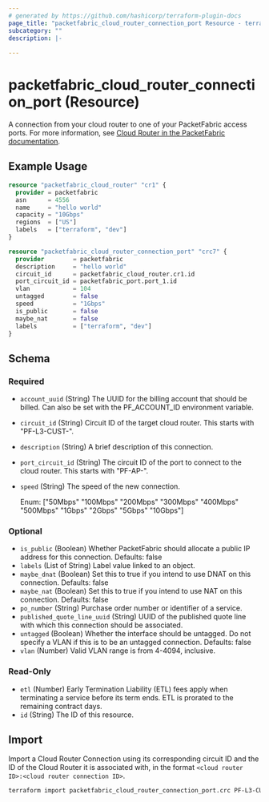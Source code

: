 ```yaml
---
# generated by https://github.com/hashicorp/terraform-plugin-docs
page_title: "packetfabric_cloud_router_connection_port Resource - terraform-provider-packetfabric"
subcategory: ""
description: |-
  
---
```


# packetfabric_cloud_router_connection_port (Resource)

A connection from your cloud router to one of your PacketFabric access ports. For more information, see [Cloud Router in the PacketFabric documentation](https://docs.packetfabric.com/cr/).

## Example Usage

```terraform
resource "packetfabric_cloud_router" "cr1" {
  provider = packetfabric
  asn      = 4556
  name     = "hello world"
  capacity = "10Gbps"
  regions  = ["US"]
  labels   = ["terraform", "dev"]
}

resource "packetfabric_cloud_router_connection_port" "crc7" {
  provider        = packetfabric
  description     = "hello world"
  circuit_id      = packetfabric_cloud_router.cr1.id
  port_circuit_id = packetfabric_port.port_1.id
  vlan            = 104
  untagged        = false
  speed           = "1Gbps"
  is_public       = false
  maybe_nat       = false
  labels          = ["terraform", "dev"]
}
```

<!-- schema generated by tfplugindocs -->
## Schema

### Required

- `account_uuid` (String) The UUID for the billing account that should be billed. Can also be set with the PF_ACCOUNT_ID environment variable.
- `circuit_id` (String) Circuit ID of the target cloud router. This starts with "PF-L3-CUST-".
- `description` (String) A brief description of this connection.
- `port_circuit_id` (String) The circuit ID of the port to connect to the cloud router. This starts with "PF-AP-".
- `speed` (String) The speed of the new connection.

	Enum: ["50Mbps" "100Mbps" "200Mbps" "300Mbps" "400Mbps" "500Mbps" "1Gbps" "2Gbps" "5Gbps" "10Gbps"]

### Optional

- `is_public` (Boolean) Whether PacketFabric should allocate a public IP address for this connection. Defaults: false
- `labels` (List of String) Label value linked to an object.
- `maybe_dnat` (Boolean) Set this to true if you intend to use DNAT on this connection. Defaults: false
- `maybe_nat` (Boolean) Set this to true if you intend to use NAT on this connection. Defaults: false
- `po_number` (String) Purchase order number or identifier of a service.
- `published_quote_line_uuid` (String) UUID of the published quote line with which this connection should be associated.
- `untagged` (Boolean) Whether the interface should be untagged. Do not specify a VLAN if this is to be an untagged connection. Defaults: false
- `vlan` (Number) Valid VLAN range is from 4-4094, inclusive.

### Read-Only

- `etl` (Number) Early Termination Liability (ETL) fees apply when terminating a service before its term ends. ETL is prorated to the remaining contract days.
- `id` (String) The ID of this resource.



## Import

Import a Cloud Router Connection using its corresponding circuit ID and the ID of the Cloud Router it is associated with, in the format `<cloud router ID>:<cloud router connection ID>`.

```bash
terraform import packetfabric_cloud_router_connection_port.crc PF-L3-CUST-1700239:PF-L3-CON-2980512
```